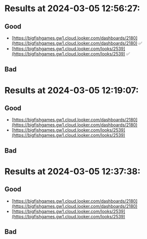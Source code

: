# Results at 2024-03-05 12:56:27:

## Good
- [https://bigfishgames.gw1.cloud.looker.com/dashboards/2180](https://bigfishgames.gw1.cloud.looker.com/dashboards/2180) ✅
- [https://bigfishgames.gw1.cloud.looker.com/looks/2539](https://bigfishgames.gw1.cloud.looker.com/looks/2539) ✅

## Bad

# Results at 2024-03-05 12:19:07:

## Good
- [https://bigfishgames.gw1.cloud.looker.com/dashboards/2180](https://bigfishgames.gw1.cloud.looker.com/dashboards/2180)
- [https://bigfishgames.gw1.cloud.looker.com/looks/2539](https://bigfishgames.gw1.cloud.looker.com/looks/2539)

## Bad
# Results at 2024-03-05 12:37:38:

## Good
- [https://bigfishgames.gw1.cloud.looker.com/dashboards/2180](https://bigfishgames.gw1.cloud.looker.com/dashboards/2180)
- [https://bigfishgames.gw1.cloud.looker.com/looks/2539](https://bigfishgames.gw1.cloud.looker.com/looks/2539)

## Bad
